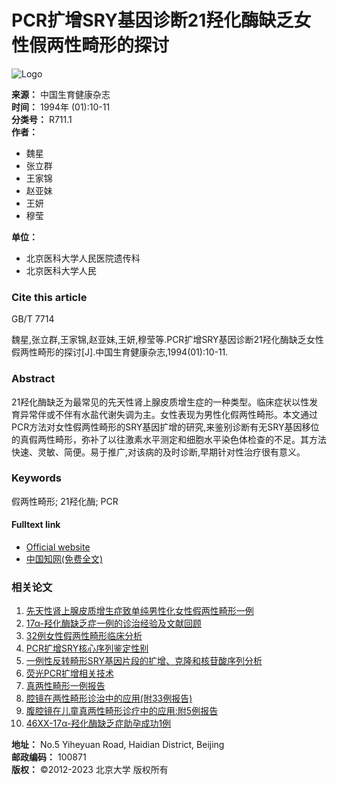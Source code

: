 # PCR扩增SRY基因诊断21羟化酶缺乏女性假两性畸形的探讨

![Logo](/web/images/logo.png)

**来源：** 中国生育健康杂志  
**时间：** 1994年 (01):10-11  
**分类号：** R711.1  
**作者：**  
- 魏星  
- 张立群  
- 王家锦  
- 赵亚妹  
- 王妍  
- 穆莹  

**单位：**  
- 北京医科大学人民医院遗传科  
- 北京医科大学人民  

### **Cite this article**

GB/T 7714

魏星,张立群,王家锦,赵亚妹,王妍,穆莹等.PCR扩增SRY基因诊断21羟化酶缺乏女性假两性畸形的探讨[J].中国生育健康杂志,1994(01):10-11.

### **Abstract**

21羟化酶缺乏为最常见的先天性肾上腺皮质增生症的一种类型。临床症状以性发育异常伴或不伴有水盐代谢失调为主。女性表现为男性化假两性畸形。本文通过PCR方法对女性假两性畸形的SRY基因扩增的研究,来鉴别诊断有无SRY基因移位的真假两性畸形，弥补了以往激素水平测定和细胞水平染色体检查的不足。其方法快速、灵敏、简便。易于推广,对该病的及时诊断,早期针对性治疗很有意义。

### **Keywords**

假两性畸形; 21羟化酶; PCR

#### Fulltext link

- [Official website](http://cjrh.bjmu.edu.cn)  
- [中国知网(免费全文)](http://kns.cnki.net/KCMS/detail/detail.aspx?filename=SYJK199401003&DBName=cjfqtotal&dbcode=cjfq)  

### 相关论文

1. [先天性肾上腺皮质增生症致单纯男性化女性假两性畸形一例](/Article/info?aid=376861270)
2. [17α-羟化酶缺乏症一例的诊治经验及文献回顾](/Article/info?aid=271004229)
3. [32例女性假两性畸形临床分析](/Article/info?aid=289462295)
4. [PCR扩增SRY核心序列鉴定性别](/Article/info?aid=332539570)
5. [一例性反转畸形SRY基因片段的扩增、克隆和核苷酸序列分析](/Article/info?aid=289452474)
6. [荧光PCR扩增相关技术](/Article/info?aid=266559941)
7. [真两性畸形一例报告](/Article/info?aid=289465084)
8. [腔镜在两性畸形诊治中的应用(附33例报告)](/Article/info?aid=187320685)
9. [腹腔镜在儿童真两性畸形诊疗中的应用:附5例报告](/Article/info?aid=309774705)
10. [46XX-17α-羟化酶缺乏症助孕成功1例](/Article/info?aid=336772971)

**地址：** No.5 Yiheyuan Road, Haidian District, Beijing  
**邮政编码：** 100871  
**版权：** ©2012-2023 北京大学 版权所有
<!-- tcd_original_link http://ccj.pku.edu.cn/article/info?aid=289465090 -->
